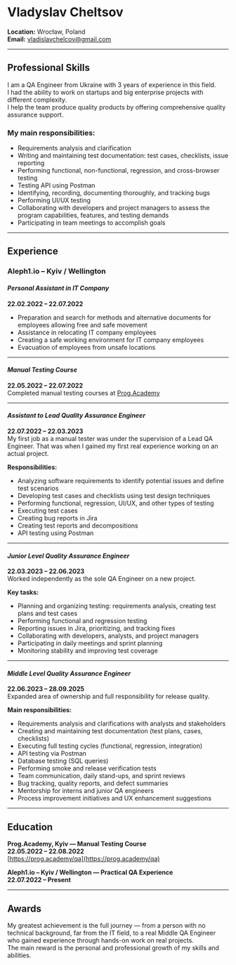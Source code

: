 # Vladyslav Cheltsov  

**Location:** Wrocław, Poland  
**Email:** vladislavchelcov@gmail.com  

---

## Professional Skills  

I am a QA Engineer from Ukraine with 3 years of experience in this field.  
I had the ability to work on startups and big enterprise projects with different complexity.  
I help the team produce quality products by offering comprehensive quality assurance support.  

### My main responsibilities:
- Requirements analysis and clarification  
- Writing and maintaining test documentation: test cases, checklists, issue reporting  
- Performing functional, non-functional, regression, and cross-browser testing  
- Testing API using Postman  
- Identifying, recording, documenting thoroughly, and tracking bugs  
- Performing UI/UX testing  
- Collaborating with developers and project managers to assess the program capabilities, features, and testing demands  
- Participating in team meetings to accomplish goals  

---

## Experience  

### **Aleph1.io – Kyiv / Wellington**  
#### *Personal Assistant in IT Company*  
**22.02.2022 – 22.07.2022**  
- Preparation and search for methods and alternative documents for employees allowing free and safe movement  
- Assistance in relocating IT company employees  
- Creating a safe working environment for IT company employees  
- Evacuation of employees from unsafe locations  

---

#### *Manual Testing Course*  
**22.05.2022 – 22.07.2022**  
Completed manual testing courses at [Prog.Academy](https://prog.academy/qa)

---

#### *Assistant to Lead Quality Assurance Engineer*  
**22.07.2022 – 22.03.2023**  
My first job as a manual tester was under the supervision of a Lead QA Engineer. That was when I gained my first real experience working on an actual project.

**Responsibilities:**
- Analyzing software requirements to identify potential issues and define test scenarios  
- Developing test cases and checklists using test design techniques  
- Performing functional, regression, UI/UX, and other types of testing  
- Executing test cases  
- Creating bug reports in Jira  
- Creating test reports and decompositions  
- API testing using Postman  

---

#### *Junior Level Quality Assurance Engineer*  
**22.03.2023 – 22.06.2023**  
Worked independently as the sole QA Engineer on a new project.  

**Key tasks:**
- Planning and organizing testing: requirements analysis, creating test plans and test cases  
- Performing functional and regression testing  
- Reporting issues in Jira, prioritizing, and tracking fixes  
- Collaborating with developers, analysts, and project managers  
- Participating in daily meetings and sprint planning  
- Monitoring stability and improving test coverage  

---

#### *Middle Level Quality Assurance Engineer*  
**22.06.2023 – 28.09.2025**  
Expanded area of ownership and full responsibility for release quality.  

**Main responsibilities:**
- Requirements analysis and clarifications with analysts and stakeholders  
- Creating and maintaining test documentation (test plans, cases, checklists)  
- Executing full testing cycles (functional, regression, integration)  
- API testing via Postman  
- Database testing (SQL queries)  
- Performing smoke and release verification tests  
- Team communication, daily stand-ups, and sprint reviews  
- Bug tracking, quality reports, and defect summaries  
- Mentorship for interns and junior QA engineers  
- Process improvement initiatives and UX enhancement suggestions  

---

## Education  

**Prog.Academy, Kyiv — Manual Testing Course**  
**22.05.2022 – 22.08.2022**  
[https://prog.academy/qa](https://prog.academy/qa)

**Aleph1.io – Kyiv / Wellington — Practical QA Experience**  
**22.07.2022 – Present**

---

## Awards  

My greatest achievement is the full journey — from a person with no technical background, far from the IT field, to a real Middle QA Engineer who gained experience through hands-on work on real projects.  
The main reward is the personal and professional growth of my skills and abilities.
